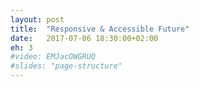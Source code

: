 ```yaml
---
layout: post
title:  "Responsive & Accessible Future"
date:   2017-07-06 18:30:00+02:00
eh: 3
#video: EMJacOWGRUQ
#slides: "page-structure"
---
```

